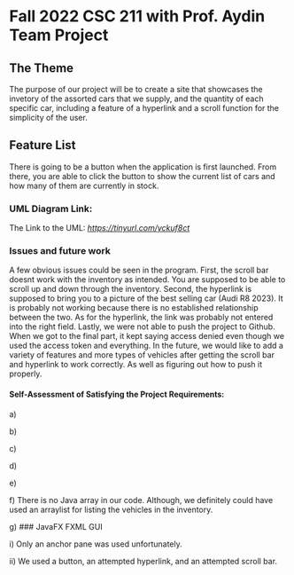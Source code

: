 # Fall 2022 CSC 211 with Prof. Aydin Team Project 

## The Theme

  The purpose of our project will be to create a site that showcases the invetory of the assorted cars that we supply, and the quantity of each specific car, including a feature of a hyperlink and a scroll function for the simplicity of the user.

## Feature List

  There is going to be a button when the application is first launched.  From there, you are able to click the button to show the current list of cars and how many of them are currently in stock.  


### UML Diagram Link:
The Link to the UML: *https://tinyurl.com/yckuf8ct*

### 

### Issues and future work

  A few obvious issues could be seen in the program.  First, the scroll bar doesnt work with the inventory as intended.  You are supposed to be able to scroll up and down through the inventory.  Second, the hyperlink is supposed to bring you to a picture of the best selling car (Audi R8 2023).   It is probably not working because there is no established relationship between the two.  As for the hyperlink, the link was probably not entered into the right field.  Lastly, we were not able to push the project to Github.  When we got to the final part, it kept saying access denied even though we used the access token and everything.  In the future, we would like to add a variety of features and more types of vehicles after getting the scroll bar and hyperlink to work correctly.  As well as figuring out how to push it properly.

#### Self-Assessment of  Satisfying the Project Requirements:
a)

b)

c)

d)

e)

f)  There is no Java array in our code.  Although, we definitely could have used an arraylist for listing the vehicles in the inventory.

g) ### JavaFX FXML GUI

  i) Only an anchor pane was used unfortunately.  
  
  ii) We used a button, an attempted hyperlink, and an attempted scroll bar.  
